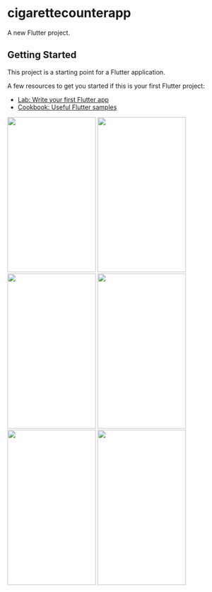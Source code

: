 # cigarettecounterapp

A new Flutter project.

## Getting Started

This project is a starting point for a Flutter application.

A few resources to get you started if this is your first Flutter project:

- [Lab: Write your first Flutter app](https://docs.flutter.dev/get-started/codelab)
- [Cookbook: Useful Flutter samples](https://docs.flutter.dev/cookbook)

<img src="https://github.com/ahmedmaher15/cigarette_counter/assets/69214341/1cc68d59-b767-4dd8-8990-4315f762d8a5.png" width="200" height="350">
<img src="https://github.com/ahmedmaher15/cigarette_counter/assets/69214341/ccd79fd8-4875-4144-b8be-918d42226dbf.png" width="200" height="350">
<img src="https://github.com/ahmedmaher15/cigarette_counter/assets/69214341/dced6882-784c-4a28-9f0c-ef67793b299b.png" width="200" height="350">
<img src="https://github.com/ahmedmaher15/cigarette_counter/assets/69214341/0bcfb9b4-e71b-4cac-b6a5-585d44ab33d1.png" width="200" height="350">
<img src="https://github.com/ahmedmaher15/cigarette_counter/assets/69214341/bf2a0d88-5eef-411a-850a-c4c0aa167beb.png" width="200" height="350">
<img src="https://github.com/ahmedmaher15/cigarette_counter/assets/69214341/e12e2562-c323-4e0e-90b4-24e5baa163ee.png" width="200" height="350">

